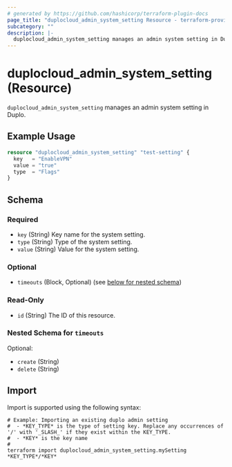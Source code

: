 ```yaml
---
# generated by https://github.com/hashicorp/terraform-plugin-docs
page_title: "duplocloud_admin_system_setting Resource - terraform-provider-duplocloud"
subcategory: ""
description: |-
  duplocloud_admin_system_setting manages an admin system setting in Duplo.
---
```


# duplocloud_admin_system_setting (Resource)

`duplocloud_admin_system_setting` manages an admin system setting in Duplo.

## Example Usage

```terraform
resource "duplocloud_admin_system_setting" "test-setting" {
  key   = "EnableVPN"
  value = "true"
  type  = "Flags"
}
```

<!-- schema generated by tfplugindocs -->
## Schema

### Required

- `key` (String) Key name for the system setting.
- `type` (String) Type of the system setting.
- `value` (String) Value for the system setting.

### Optional

- `timeouts` (Block, Optional) (see [below for nested schema](#nestedblock--timeouts))

### Read-Only

- `id` (String) The ID of this resource.

<a id="nestedblock--timeouts"></a>
### Nested Schema for `timeouts`

Optional:

- `create` (String)
- `delete` (String)

## Import

Import is supported using the following syntax:

```shell
# Example: Importing an existing duplo admin setting
#  - *KEY_TYPE* is the type of setting key. Replace any occurrences of '/' with '_SLASH_' if they exist within the KEY_TYPE.
#  - *KEY* is the key name
#
terraform import duplocloud_admin_system_setting.mySetting *KEY_TYPE*/*KEY*
```
